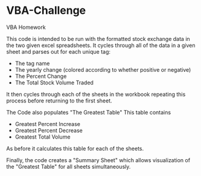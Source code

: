 # VBA-Challenge
VBA Homework

This code is intended to be run with the formatted stock exchange data in the two given excel spreadsheets.
It cycles through all of the data in a given sheet and parses out for each unique tag:
- The tag name
- The yearly change (colored according to whether positive or negative)
- The Percent Change
- The Total Stock Volume Traded

It then cycles through each of the sheets in the workbook repeating this process before returning to the first sheet.

The Code also populates "The Greatest Table"
This table contains
- Greatest Percent Increase
- Greatest Percent Decrease
- Greatest Total Volume

As before it calculates this table for each of the sheets.

Finally, the code creates a "Summary Sheet" which allows visualization of the "Greatest Table"
for all sheets simultaneously.